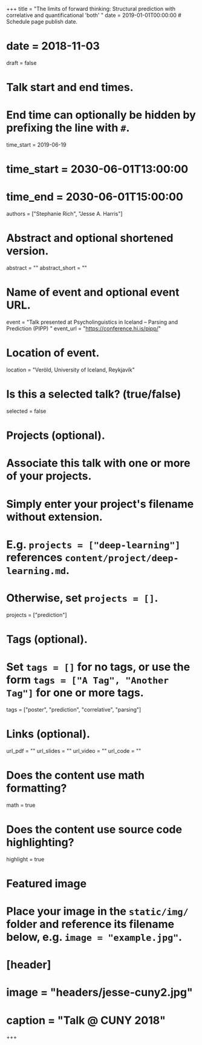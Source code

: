 +++
title = "The limits of forward thinking: Structural prediction with correlative and quantificational 'both' "
date = 2019-01-01T00:00:00  # Schedule page publish date.
# date = 2018-11-03
draft = false

# Talk start and end times.
#   End time can optionally be hidden by prefixing the line with `#`.
time_start = 2019-06-19
# time_start = 2030-06-01T13:00:00
# time_end = 2030-06-01T15:00:00

authors = ["Stephanie Rich", "Jesse A. Harris"]

# Abstract and optional shortened version.
abstract = ""
abstract_short = ""

# Name of event and optional event URL.
event = "Talk presented at Psycholinguistics in Iceland – Parsing and Prediction (PIPP) "
event_url = "https://conference.hi.is/pipp/"

# Location of event.
location = "Veröld, University of Iceland, Reykjavík"

# Is this a selected talk? (true/false)
selected = false

# Projects (optional).
#   Associate this talk with one or more of your projects.
#   Simply enter your project's filename without extension.
#   E.g. `projects = ["deep-learning"]` references `content/project/deep-learning.md`.
#   Otherwise, set `projects = []`.
projects = ["prediction"]

# Tags (optional).
#   Set `tags = []` for no tags, or use the form `tags = ["A Tag", "Another Tag"]` for one or more tags.
tags = ["poster", "prediction", "correlative", "parsing"]

# Links (optional).
url_pdf = ""
url_slides = ""
url_video = ""
url_code = ""

# Does the content use math formatting?
math = true

# Does the content use source code highlighting?
highlight = true

# Featured image
# Place your image in the `static/img/` folder and reference its filename below, e.g. `image = "example.jpg"`.
# [header]
# image = "headers/jesse-cuny2.jpg"
# caption = "Talk @ CUNY 2018"

+++
